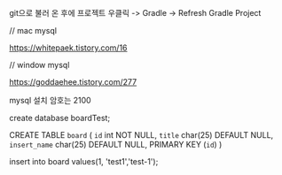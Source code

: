 git으로 불러 온 후에
프로젝트 우클릭 -> Gradle -> Refresh Gradle Project

// mac mysql

https://whitepaek.tistory.com/16

// window mysql

https://goddaehee.tistory.com/277

mysql 설치
암호는 2100

create database boardTest;

CREATE TABLE `board` (
  `id` int NOT NULL,
  `title` char(25) DEFAULT NULL,
  `insert_name` char(25) DEFAULT NULL,
  PRIMARY KEY (`id`)
)

insert into board values(1, 'test1','test-1');
